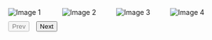 <!DOCTYPE html>
<html lang="en">
<head>
    <meta charset="UTF-8">
    <meta name="viewport" content="width=device-width, initial-scale=1.0">
    <style>
        .slider {
            display: flex;
            overflow: hidden;
            width: 440px;
        }
        .slider-track {
            display: flex;
            transition: transform 0.5s ease;
        }
        .slider-item {
            min-width: 100px;
            margin-right: 10px;
        }
        .controls {
            display: flex;
            justify-content: space-between;
            width: 100px;
            margin-top: 10px;
        }
        .disabled {
            opacity: 0.5;
            pointer-events: none;
        }
    </style>
</head>
<body>

<div class="slider-wrapper">
    <div class="slider">
        <div class="slider-track">
            <img class="slider-item" src="image1.jpg" alt="Image 1">
            <img class="slider-item" src="image2.jpg" alt="Image 2">
            <img class="slider-item" src="image3.jpg" alt="Image 3">
            <img class="slider-item" src="image4.jpg" alt="Image 4">
            <img class="slider-item" src="image5.jpg" alt="Image 5">
            <img class="slider-item" src="image6.jpg" alt="Image 6">
        </div>
    </div>
    <div class="controls">
        <button id="prev" class="disabled">Prev</button>
        <button id="next">Next</button>
    </div>
</div>

<script>
    const track = document.querySelector('.slider-track');
    const items = document.querySelectorAll('.slider-item');
    const prevButton = document.getElementById('prev');
    const nextButton = document.getElementById('next');

    let position = 0;
    const visibleItems = 4;
    const scrollItems = 2;

    function updateButtons() {
        prevButton.classList.toggle('disabled', position === 0);
        nextButton.classList.toggle('disabled', position >= items.length - visibleItems);
    }

    function moveSlider(direction) {
        position += direction * scrollItems;
        if (position < 0) {
            position = 0;
        } else if (position > items.length - visibleItems) {
            position = items.length - visibleItems;
        }
        track.style.transform = translateX(-${position * (100 + 10)}px);
        updateButtons();
    }

    prevButton.addEventListener('click', () => moveSlider(-1));
    nextButton.addEventListener('click', () => moveSlider(1));

    updateButtons();
</script>

</body>
</html>
